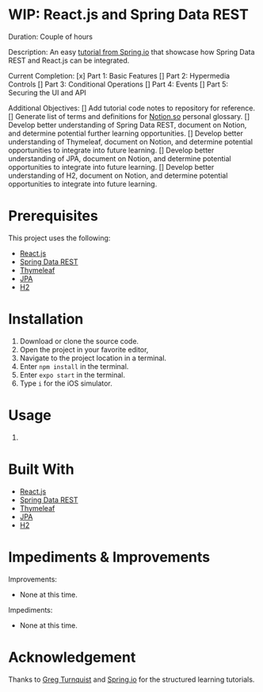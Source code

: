 # WIP: React.js and Spring Data REST
Duration: Couple of hours

Description: An easy [tutorial from Spring.io](https://spring.io/guides/tutorials/react-and-spring-data-rest/) that showcase how Spring Data REST and React.js can be integrated.

Current Completion:
[x] Part 1: Basic Features
[] Part 2: Hypermedia Controls
[] Part 3: Conditional Operations
[] Part 4: Events
[] Part 5: Securing the UI and API

Additional Objectives:
[] Add tutorial code notes to repository for reference.
[] Generate list of terms and definitions for [Notion.so](https://www.notion.so/) personal glossary.
[] Develop better understanding of Spring Data REST, document on Notion, and determine potential further learning opportunities.
[] Develop better understanding of Thymeleaf, document on Notion, and determine potential opportunities to integrate into future learning.
[] Develop better understanding of JPA, document on Notion, and determine potential opportunities to integrate into future learning.
[] Develop better understanding of H2, document on Notion, and determine potential opportunities to integrate into future learning.

# Prerequisites
This project uses the following:
* [React.js](https://reactjs.org/)
* [Spring Data REST](https://spring.io/projects/spring-data-rest)
* [Thymeleaf](https://www.thymeleaf.org/)
* [JPA](https://spring.io/projects/spring-data-jpa)
* [H2](https://www.h2database.com/html/main.html)

# Installation
1. Download or clone the source code.
2. Open the project in your favorite editor, 
3. Navigate to the project location in a terminal.
4. Enter `npm install` in the terminal.
5. Enter `expo start` in the terminal.
6. Type `i` for the iOS simulator.

# Usage
1.  


# Built With
* [React.js](https://reactjs.org/)
* [Spring Data REST](https://spring.io/projects/spring-data-rest)
* [Thymeleaf](https://www.thymeleaf.org/)
* [JPA](https://spring.io/projects/spring-data-jpa)
* [H2](https://www.h2database.com/html/main.html)

# Impediments & Improvements
Improvements:
* None at this time.

Impediments:
* None at this time.

# Acknowledgement
Thanks to [Greg Turnquist](https://github.com/gregturn) and [Spring.io](https://spring.io/) for the structured learning tutorials.